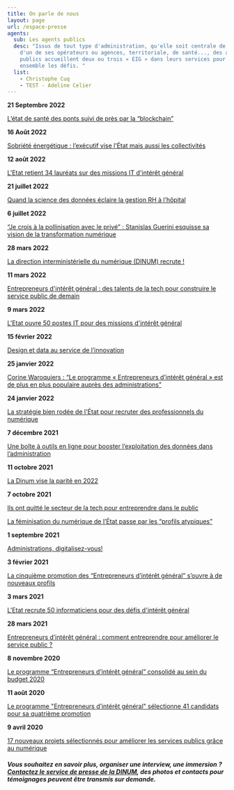 ```yaml
---
title: On parle de nous
layout: page
url: /espace-presse
agents:
  sub: Les agents publics
  desc: "Issus de tout type d'administration, qu'elle soit centrale de l'Etat,
    d'un de ses opérateurs ou agences, territoriale, de santé..., des agents
    publics accueillent deux ou trois « EIG » dans leurs services pour relever
    ensemble les défis. "
  list:
    - Christophe Cuq
    - TEST - Adeline Celier
---
```

**21 Septembre 2022**

[L’état de santé des ponts suivi de près par la “blockchain”](https://acteurspublics.fr/articles/letat-de-sante-des-ponts-suivi-de-pres-par-la-blockchain)

**16 Août 2022**

[Sobriété énergétique : l’exécutif vise l’État mais aussi les collectivités](https://acteurspublics.fr/articles/sobriete-energetique-lexecutif-vise-letat-mais-aussi-les-collectivites)

**12 août 2022**

[L'Etat retient 34 lauréats sur des missions IT d'intérêt général](https://www.lemondeinformatique.fr/actualites/lire-nantes-digital-week-revient-du-15-au-25-septembre-87707.html)

**21 juillet 2022**

[Quand la science des données éclaire la gestion RH à l’hôpital](https://acteurspublics.fr/articles/quand-la-science-des-donnees-eclaire-la-gestion-rh-a-lhopital)

**6 juillet 2022**

[“Je crois à la pollinisation avec le privé” : Stanislas Guerini esquisse sa vision de la transformation numérique](https://acteurspublics.fr/articles/je-crois-a-la-pollinisation-avec-le-prive-le-ministre-guerini-esquisse-sa-vision-de-la-transformation-numerique)

**28 mars 2022**

[La direction interministérielle du numérique (DINUM) recrute !](https://twitter.com/bfmbusiness/status/1508397718498160641?s=20&t=vwfuV6P6pwFIiLiZySv3rA)

**11 mars 2022**

[Entrepreneurs d'intérêt général : des talents de la tech pour construire le service public de demain](https://www.journaldunet.com/solutions/dsi/1509937-entrepreneurs-d-interet-general-des-talents-de-la-tech-pour-construire-le-service-public-de-demain/)

**9 mars 2022**

[L'Etat ouvre 50 postes IT pour des missions d'intérêt général](https://www.lemondeinformatique.fr/actualites/lire-l-etat-ouvre-50-postes-it-pour-des-missions-d-interet-general-86067.html)

**15 février 2022**

[Design et data au service de l’innovation](https://www.horizonspublics.fr/numerique/design-et-data-au-service-de-linnovation)

**25 janvier 2022**

[Corine Waroquiers : “Le programme « Entrepreneurs d’intérêt général » est de plus en plus populaire auprès des administrations”](https://acteurspublics.fr/articles/corine-waroquiers-le-programme-entrepreneurs-dinteret-general-est-de-plus-en-plus-populaire-aupres-des-administrations)

**24 janvier 2022**

[La stratégie bien rodée de l'État pour recruter des professionnels du numérique](https://www.usine-digitale.fr/article/la-strategie-bien-rodee-de-l-etat-pour-recruter-des-professionnels-du-numerique.N1776667)

**7 décembre 2021**

[Une boîte à outils en ligne pour booster l’exploitation des données dans l’administration](https://acteurspublics.fr/articles/une-boite-a-outils-en-ligne-pour-booster-lexploitation-des-donnees-dans-ladministration)

**11 octobre 2021** 

[La Dinum vise la parité en 2022](https://www.nextinpact.com/lebrief/48394/la-dinum-vise-parite-en-2022)

**7 octobre 2021** 

[Ils ont quitté le secteur de la tech pour entreprendre dans le public](https://start.lesechos.fr/travailler-mieux/metiers-reconversion/salaries-dans-la-tech-ils-ont-quitte-le-prive-pour-innover-dans-le-secteur-public-1352864)

[La féminisation du numérique de l’État passe par les “profils atypiques”](https://www.acteurspublics.fr/articles/la-feminisation-du-numerique-de-letat-passe-par-les-profils-atypiques)

**1 septembre 2021**

[Administrations, digitalisez-vous!](img/2021_09_01net-le-mag_rentrée-des-eig.pdf)

**3 février 2021** 

[La cinquième promotion des “Entrepreneurs d’intérêt général” s’ouvre à de nouveaux profils](https://www.acteurspublics.fr/articles/la-cinquieme-promotion-des-entrepreneurs-dinteret-general-souvre-a-de-nouveaux-profils)

**3 mars 2021** 

[L'Etat recrute 50 informaticiens pour des défis d'intérêt général](https://www.lemondeinformatique.fr/actualites/lire-l-etat-recrute-50-informaticiens-pour-des-defis-d-interet-general-82154.html)

**28 mars 2021** 

[Entrepreneurs d’intérêt général : comment entreprendre pour améliorer le service public ?](https://www.forbes.fr/entrepreneurs/entrepreneurs-dinteret-general-comment-entreprendre-pour-ameliorer-le-service-public/)

**8 novembre 2020** 

[Le programme “Entrepreneurs d’intérêt général” consolidé au sein du budget 2020](https://www.acteurspublics.fr/articles/le-programme-entrepreneurs-dinteret-general-consolide-au-sein-du-budget-2020)

**11 août 2020** 

[Le programme "Entrepreneurs d’intérêt général" sélectionne 41 candidats pour sa quatrième promotion](https://www.aefinfo.fr/depeche/632961)

**9 avril 2020** 

[17 nouveaux projets sélectionnés pour améliorer les
services publics grâce au numérique](https://www.aefinfo.fr/depeche/625647)

##### Vous souhaitez en savoir plus, organiser une interview, une immersion ? [Contactez le service de presse de la DINUM](https://www.numerique.gouv.fr/espace-presse/), des photos et contacts pour témoignages peuvent être transmis sur demande.